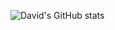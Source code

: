 ![David's GitHub stats](https://github-readme-stats.vercel.app/api?username=davidwilliford99&show_icons=true&theme=highcontrast)

<!-- GitHub readme stats comes with several built-in themes (e.g. dark, radical, merko, gruvbox, tokyonight, onedark, cobalt, synthwave, highcontrast, dracula). -->
